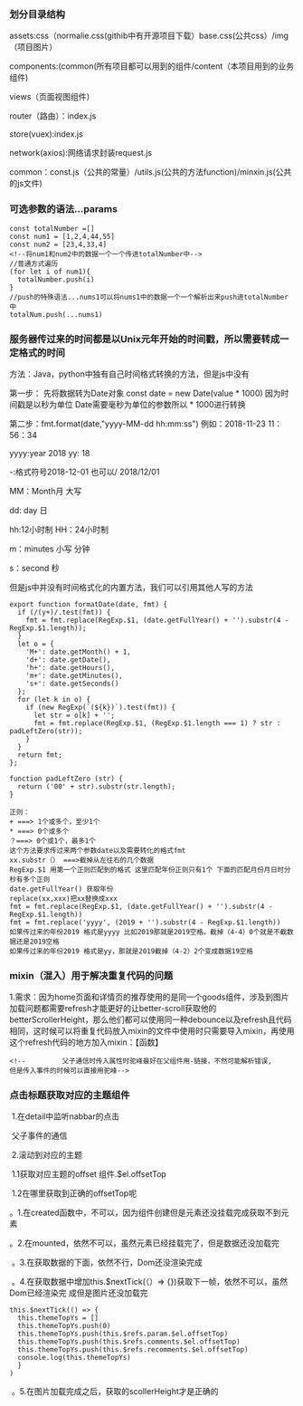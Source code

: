 ### 划分目录结构

assets:css（normalie.css(githib中有开源项目下载）base.css(公共css）/img（项目图片）

components:(common(所有项目都可以用到的组件/content（本项目用到的业务组件)

views（页面视图组件）

router（路由）：index.js

store(vuex):index.js

network(axios):网络请求封装request.js

common：const.js（公共的常量）/utils.js(公共的方法function)/minxin.js(公共的js文件)



### 可选参数的语法...params

```
const totalNumber =[]
const num1 = [1,2,4,44,55]
const num2 = [23,4,33,4]
<!--将num1和num2中的数据一个一个传进totalNumber中-->
//普通方式遍历
(for let i of num1){
  totalNumber.push(i)
}
//push的特殊语法...nums1可以将nums1中的数据一个一个解析出来push进totalNumber中
totalNum.push(...nums1)
```
### 服务器传过来的时间都是以Unix元年开始的时间戳，所以需要转成一定格式的时间

方法：Java，python中独有自己时间格式转换的方法，但是js中没有

第一步： 先将数据转为Date对象 const date = new Date(value * 1000) 因为时间戳是以秒为单位 Date需要毫秒为单位的参数所以 * 1000进行转换

第二步：fmt.format(date,"yyyy-MM-dd hh:mm:ss") 例如：2018-11-23 11：56：34

yyyy:year 2018 yy: 18

-:格式符号2018-12-01 也可以/ 2018/12/01

MM：Month月 大写

dd: day 日

hh:12小时制 HH：24小时制

m：minutes 小写 分钟

s：second 秒



但是js中并没有时间格式化的内置方法，我们可以引用其他人写的方法

```
export function formatDate(date, fmt) {
  if (/(y+)/.test(fmt)) {
    fmt = fmt.replace(RegExp.$1, (date.getFullYear() + '').substr(4 - RegExp.$1.length));
  }
  let o = {
    'M+': date.getMonth() + 1,
    'd+': date.getDate(),
    'h+': date.getHours(),
    'm+': date.getMinutes(),
    's+': date.getSeconds()
  };
  for (let k in o) {
    if (new RegExp(`(${k})`).test(fmt)) {
      let str = o[k] + '';
      fmt = fmt.replace(RegExp.$1, (RegExp.$1.length === 1) ? str : padLeftZero(str));
    }
  }
  return fmt;
};

function padLeftZero (str) {
  return ('00' + str).substr(str.length);
}

正则：
+ ===> 1个或多个，至少1个
* ===> 0个或多个
？===> 0个或1个，最多1个
这个方法要求传过来两个参数date以及需要转化的格式fmt
xx.substr（） ===>截掉从左往右的几个数据 
RegExp.$1 用第一个正则匹配到的格式 这里匹配年份正则只有1个 下面的匹配月份月日时分秒有多个正则
date.getFullYear() 获取年份 
replace(xx,xxx)把xx替换成xxx
fmt = fmt.replace(RegExp.$1, (date.getFullYear() + '').substr(4 - RegExp.$1.length))
fmt = fmt.replace('yyyy', (2019 + '').substr(4 - RegExp.$1.length))
如果传过来的年份2019 格式是yyyy 比如2019那就是2019空格。截掉（4-4）0个就是不截数据还是2019空格
如果传过来的年份2019 格式是yy，那就是2019截掉（4-2）2个变成数据19空格
```

### mixin（混入）用于解决重复代码的问题

​	1.需求：因为home页面和详情页的推荐使用的是同一个goods组件，涉及到图片加载问题都需要refresh才能更好的让better-scroll获取他的betterScrollerHeight，那么他们都可以使用同一种debounce以及refresh且代码相同，这时候可以将重复代码放入mixin的文件中使用时只需要导入mixin，再使用这个refresh代码的地方加入mixin：【函数】

```
<!--         父子通信时传入属性时驼峰最好在父组件用-链接，不然可能解析错误,
但是传入事件的时候可以直接用驼峰-->
```

### 点击标题获取对应的主题组件

​	1.在detail中监听nabbar的点击

​		父子事件的通信

​	2.滚动到对应的主题

​		1.1获取对应主题的offset 组件.$el.offsetTop

​		1.2在哪里获取到正确的offsetTop呢

​			。1.在created函数中，不可以，因为组件创建但是元素还没挂载完成获取不到元素

​			。2.在mounted，依然不可以，虽然元素已经挂载完了，但是数据还没加载完

​			。3.在获取数据的下面，依然不行，Dom还没渲染完成

​			。4.在获取数据中增加this.$nextTick(（）=> {})获取下一帧，依然不可以，虽然Dom已经渲染完			成但是图片还没加载完

```
this.$nextTick(() => {
  this.themeTopYs = []
  this.themeTopYs.push(0)
  this.themeTopYs.push(this.$refs.param.$el.offsetTop)
  this.themeTopYs.push(this.$refs.comments.$el.offsetTop)
  this.themeTopYs.push(this.$refs.recomments.$el.offsetTop)
  console.log(this.themeTopYs)
  }
)
```

​			。5.在图片加载完成之后，获取的scollerHeight才是正确的

